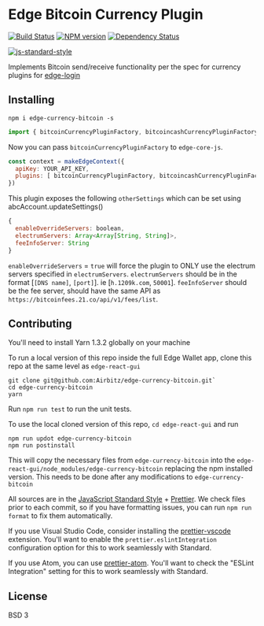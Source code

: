 # Edge Bitcoin Currency Plugin
[![Build Status][travis-image]][travis-url] [![NPM version][npm-image]][npm-url] [![Dependency Status][daviddm-image]][daviddm-url]

[![js-standard-style](https://cdn.rawgit.com/feross/standard/master/badge.svg)](https://github.com/feross/standard)

Implements Bitcoin send/receive functionality per the spec for currency plugins for [edge-login](https://github.com/Airbitz/edge-login)

## Installing

    npm i edge-currency-bitcoin -s

```js
import { bitcoinCurrencyPluginFactory, bitcoincashCurrencyPluginFactory } from `edge-currency-bitcoin`
```

Now you can pass `bitcoinCurrencyPluginFactory` to `edge-core-js`.

```js
const context = makeEdgeContext({
  apiKey: YOUR_API_KEY,
  plugins: [ bitcoinCurrencyPluginFactory, bitcoincashCurrencyPluginFactory ]
})
```

This plugin exposes the following `otherSettings` which can be set using abcAccount.updateSettings()

```js
{
  enableOverrideServers: boolean,
  electrumServers: Array<Array[String, String]>,
  feeInfoServer: String
}
```

`enableOverrideServers` = `true` will force the plugin to ONLY use the electrum servers specified in `electrumServers`.
`electrumServers` should be in the format [`[DNS name]`, `[port]`]. ie [`h.1209k.com`, `50001`].
`feeInfoServer` should be the fee server, should have the same API as `https://bitcoinfees.21.co/api/v1/fees/list`.

[npm-image]: https://badge.fury.io/js/edge-currency-bitcoin.svg
[npm-url]: https://npmjs.org/package/edge-currency-bitcoin
[travis-image]: https://travis-ci.org/Airbitz/edge-currency-bitcoin.svg?branch=master
[travis-url]: https://travis-ci.org/Airbitz/edge-currency-bitcoin
[daviddm-image]: https://david-dm.org/Airbitz/edge-currency-bitcoin.svg?theme=shields.io
[daviddm-url]: https://david-dm.org/Airbitz/edge-currency-bitcoin

## Contributing

You'll need to install Yarn 1.3.2 globally on your machine

To run a local version of this repo inside the full Edge Wallet app, clone this repo at the same level as `edge-react-gui`

    git clone git@github.com:Airbitz/edge-currency-bitcoin.git`
    cd edge-currency-bitcoin
    yarn

Run `npm run test` to run the unit tests.

To use the local cloned version of this repo, `cd edge-react-gui` and run 

    npm run updot edge-currency-bitcoin
    npm run postinstall
    
This will copy the necessary files from `edge-currency-bitcoin` into the `edge-react-gui/node_modules/edge-currency-bitcoin` replacing the npm installed version. This needs to be done after any modifications to `edge-currency-bitcoin`

All sources are in the [JavaScript Standard Style](http://standardjs.com/) + [Prettier](https://prettier.io/). We check files prior to each commit, so if you have formatting issues, you can run `npm run format` to fix them automatically.

If you use Visual Studio Code, consider installing the [prettier-vscode](https://marketplace.visualstudio.com/items?itemName=esbenp.prettier-vscode) extension. You'll want to enable the `prettier.eslintIntegration` configuration option for this to work seamlessly with Standard.

If you use Atom, you can use [prettier-atom](https://atom.io/packages/prettier-atom). You'll want to check the "ESLint Integration" setting for this to work seamlessly with Standard.

## License
BSD 3
